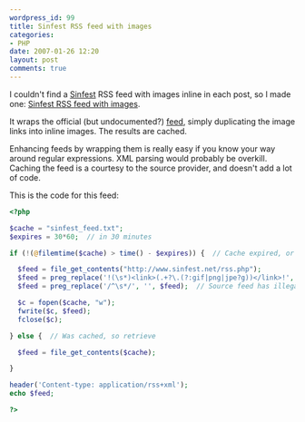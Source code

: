 ```yaml
---
wordpress_id: 99
title: Sinfest RSS feed with images
categories:
- PHP
date: 2007-01-26 12:20
layout: post
comments: true
---
```

I couldn't find a <a href="http://www.sinfest.net">Sinfest</a> RSS feed with images inline in each post, so I made one: <a href="http://henrik.nyh.se/scrapers/sinfest.rss">Sinfest RSS feed with images</a>.

<!--more-->

It wraps the official (but undocumented?) <a href="http://www.sinfest.net/rss.php">feed</a>, simply duplicating the image links into inline images. The results are cached.

Enhancing feeds by wrapping them is really easy if you know your way around regular expressions. XML parsing would probably be overkill. Caching the feed is a courtesy to the source provider, and doesn't add a lot of code.

This is the code for this feed:

``` php
<?php

$cache = "sinfest_feed.txt";
$expires = 30*60;  // in 30 minutes

if (!(@filemtime($cache) > time() - $expires)) {  // Cache expired, or does not exist

  $feed = file_get_contents("http://www.sinfest.net/rss.php");
  $feed = preg_replace('!(\s*)<link>(.+?\.(?:gif|png|jpe?g))</link>!', '$0$1<description>&lt;img src="$2" alt="Comic"&gt;</description>', $feed);
  $feed = preg_replace('/^\s*/', '', $feed);  // Source feed has illegal initial whitespace

  $c = fopen($cache, "w");
  fwrite($c, $feed);
  fclose($c);

} else {  // Was cached, so retrieve

  $feed = file_get_contents($cache);

}

header('Content-type: application/rss+xml');
echo $feed;

?>
```
